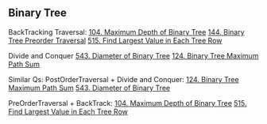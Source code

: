 ﻿## **Binary Tree**

BackTracking Traversal:
[104. Maximum Depth of Binary Tree](https://leetcode.com/problems/maximum-depth-of-binary-tree/)
[144. Binary Tree Preorder Traversal](https://leetcode.com/problems/binary-tree-preorder-traversal/)
[515. Find Largest Value in Each Tree Row](https://leetcode.com/problems/find-largest-value-in-each-tree-row/)

Divide and Conquer
[543. Diameter of Binary Tree](https://leetcode.com/problems/diameter-of-binary-tree/)
[124. Binary Tree Maximum Path Sum](https://leetcode.com/problems/binary-tree-maximum-path-sum/)

Similar Qs:
PostOrderTraversal + Divide and Conquer:
[124. Binary Tree Maximum Path Sum](https://leetcode.com/problems/binary-tree-maximum-path-sum/)
[543. Diameter of Binary Tree](https://leetcode.com/problems/diameter-of-binary-tree/)

PreOrderTraversal + BackTrack:
[104. Maximum Depth of Binary Tree](https://leetcode.com/problems/maximum-depth-of-binary-tree/)
[515. Find Largest Value in Each Tree Row](https://leetcode.com/problems/find-largest-value-in-each-tree-row/)

